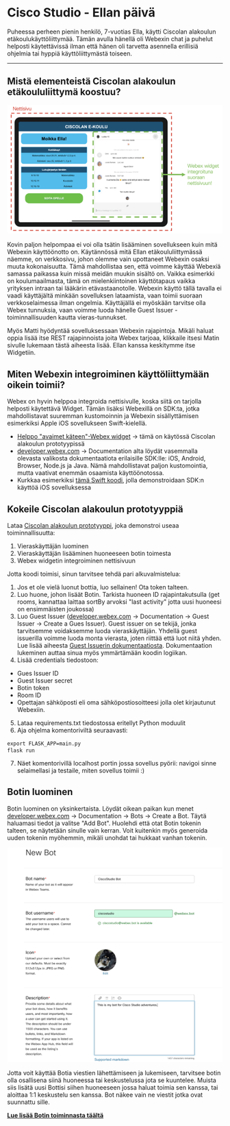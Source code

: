 # Cisco Studio - Ellan päivä

Puheessa perheen pienin henkilö, 7-vuotias Ella, käytti Ciscolan alakoulun etäkoulukäyttöliittymää. Tämän avulla hänellä oli Webexin chat ja puhelut helposti käytettävissä ilman että hänen oli tarvetta asennella erillisiä ohjelmia tai hyppiä käyttöliittymästä toiseen.

---

## Mistä elementeistä Ciscolan alakoulun etäkoululiittymä koostuu?

![Sovelluksen elementit](./structure.png)

Kovin paljon helpompaa ei voi olla tsätin lisääminen sovellukseen kuin mitä Webexin käyttöönotto on. Käytännössä mitä Ellan etäkoululiittymässä näemme, on verkkosivu, johon olemme vain upottaneet Webexin osaksi muuta kokonaisuutta. Tämä mahdollistaa sen, että voimme käyttää Webexiä samassa paikassa kuin missä meidän muukin sisältö on. Vaikka esimerkki on koulumaailmasta, tämä on mielenkiintoinen käyttötapaus vaikka yrityksen intraan tai lääkärin etävastaanotolle. Webexin käyttö tällä tavalla ei vaadi käyttäjältä minkään sovelluksen lataamista, vaan toimii suoraan verkkoselaimessa ilman ongelmia. Käyttäjällä ei myöskään tarvitse olla Webex tunnuksia, vaan voimme luoda hänelle Guest Issuer -toiminnallisuuden kautta vieras-tunnukset.

Myös Matti hyödyntää sovelluksessaan Webexin rajapintoja. Mikäli haluat oppia lisää itse REST rajapinnoista joita Webex tarjoaa, klikkaile itsesi Matin sivulle lukemaan tästä aiheesta lisää. Ellan kanssa keskitymme itse Widgetiin.

## Miten Webexin integroiminen käyttöliittymään oikein toimii?

Webex on hyvin helppoa integroida nettisivulle, koska siitä on tarjolla helposti käytettävä Widget. Tämän lisäksi Webexillä on SDK:ta, jotka mahdollistavat suuremman kustomoinnin ja Webexin sisällyttämisen esimerkiksi Apple iOS sovellukseen Swift-kielellä.
- [Helppo "avaimet käteen"-Webex widget](https://developer.webex.com/docs/widgets) -> tämä on käytössä Ciscolan alakoulun prototyypissä
- [developer.webex.com](https://developer.webex.com) -> Documentation alta löydät vasemmalla olevasta valikosta dokumentaatiota erilaisille SDK:lle: iOS, Android, Browser, Node.js ja Java. Nämä mahdollistavat paljon kustomointia, mutta vaativat enemmän osaamista käyttöönotossa.
- Kurkkaa esimerkiksi [tämä Swift koodi](https://github.com/webex/webex-ios-sdk-example), jolla demonstroidaan SDK:n käyttöä iOS sovelluksessa

## Kokeile Ciscolan alakoulun prototyyppiä

Lataa [Ciscolan alakoulun prototyyppi](./Ciscolan_alakoulun_koodi), joka demonstroi useaa toiminnallisuutta:
1. Vieraskäyttäjän luominen
2. Vieraskäyttäjän lisääminen huoneeseen botin toimesta
3. Webex widgetin integroiminen nettisivuun

Jotta koodi toimisi, sinun tarvitsee tehdä pari alkuvalmistelua:
1. Jos et ole vielä luonut bottia, luo sellainen! Ota token talteen.
2. Luo huone, johon lisäät Botin. Tarkista huoneen ID rajapintakutsulla (get rooms, kannattaa laittaa sortBy arvoksi "last activity" jotta uusi huoneesi on ensimmäisten joukossa)
3. Luo Guest Issuer ([developer.webex.com](https://developer.webex.com) -> Documentation -> Guest Issuer -> Create a Gues Issuer). Guest issuer on se tekijä, jonka tarvitsemme voidaksemme luoda vieraskäyttäjän. Yhdellä guest issuerilla voimme luoda monta vierasta, joten riittää että luot niitä yhden. Lue lisää aiheesta [Guest Issuerin dokumentaatiosta](https://developer.webex.com/docs/guest-issuer). Dokumentaation lukeminen auttaa sinua myös ymmärtämään koodin logiikan.
4. Lisää credentials tiedostoon:
  - Gues Issuer ID
  - Guest Issuer secret
  - Botin token
  - Room ID
  - Opettajan sähköposti eli oma sähköpostiosoitteesi jolla olet kirjautunut Webexiin.
5. Lataa requirements.txt tiedostossa eritellyt Python moduulit
6. Aja ohjelma komentoriviltä seuraavasti:
```
export FLASK_APP=main.py
flask run
```
7. Näet komentorivillä localhost portin jossa sovellus pyörii: navigoi sinne selaimellasi ja testaile, miten sovellus toimii :)

## Botin luominen
Botin luominen on yksinkertaista. Löydät oikean paikan kun menet [developer.webex.com](https://developer.webex.com) -> Documentation -> Bots -> Create a Bot. Täytä haluamasi tiedot ja valitse "Add Bot". Huolehdi että otat Botin tokenin talteen, se näytetään sinulle vain kerran. Voit kuitenkin myös generoida uuden tokenin myöhemmin, mikäli unohdat tai hukkaat vanhan tokenin.

![Creating Bot](./creating_bot.png)

Jotta voit käyttää Botia viestien lähettämiseen ja lukemiseen, tarvitsee botin olla osallisena siinä huoneessa tai keskustelussa jota se kuuntelee. Muista siis lisätä uusi Bottisi siihen huoneeseen jossa haluat toimia sen kanssa, tai aloittaa 1:1 keskustelu sen kanssa. Bot näkee vain ne viestit jotka ovat suunnattu sille.

**[Lue lisää Botin toiminnasta täältä](https://developer.webex.com/docs/bots)**
